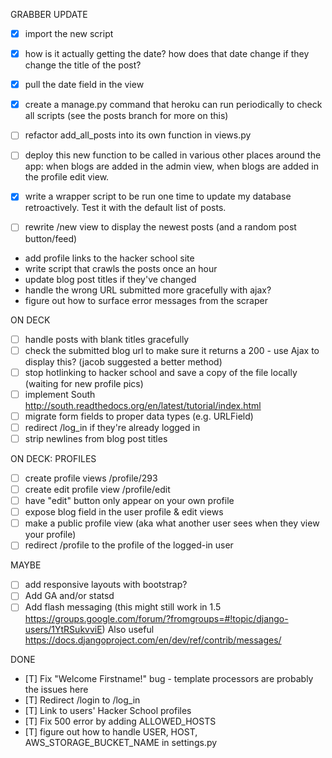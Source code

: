 GRABBER UPDATE
- [x] import the new script
- [x] how is it actually getting the date? how does that date change if they change the title of the post?
- [x] pull the date field in the view
- [x] create a manage.py command that heroku can run periodically to check all scripts (see the posts branch for more on this)
- [ ] refactor add_all_posts into its own function in views.py
- [ ] deploy this new function to be called in various other places around the app: when blogs are added in the admin view, when blogs are added in the profile edit view.
- [x] write a wrapper script to be run one time to update my database retroactively. Test it with the default list of posts.
- [ ] rewrite /new view to display the newest posts (and a random post button/feed)









- add profile links to the hacker school site
- write script that crawls the posts once an hour
- update blog post titles if they've changed
- handle the wrong URL submitted more gracefully with ajax?
- figure out how to surface error messages from the scraper

ON DECK
- [ ] handle posts with blank titles gracefully
- [ ] check the submitted blog url to make sure it returns a 200 - use Ajax to display this? (jacob suggested a better method)
- [ ] stop hotlinking to hacker school and save a copy of the file locally (waiting for new profile pics)
- [ ] implement South http://south.readthedocs.org/en/latest/tutorial/index.html
- [ ] migrate form fields to proper data types (e.g. URLField)
- [ ] redirect /log_in if they're already logged in
- [ ] strip newlines from blog post titles

ON DECK: PROFILES
- [ ] create profile views /profile/293
- [ ] create edit profile view /profile/edit
- [ ] have "edit" button only appear on your own profile
- [ ] expose blog field in the user profile & edit views
- [ ] make a public profile view (aka what another user sees when they view your profile)
- [ ] redirect /profile to the profile of the logged-in user

MAYBE
- [ ] add responsive layouts with bootstrap?
- [ ] Add GA and/or statsd
- [ ] Add flash messaging (this might still work in 1.5 https://groups.google.com/forum/?fromgroups=#!topic/django-users/1YtRSukvviE) Also useful https://docs.djangoproject.com/en/dev/ref/contrib/messages/

DONE
- [T] Fix "Welcome Firstname!" bug - template processors are probably the issues here
- [T] Redirect /login to /log_in
- [T] Link to users' Hacker School profiles
- [T] Fix 500 error by adding ALLOWED_HOSTS
- [T] figure out how to handle USER, HOST, AWS_STORAGE_BUCKET_NAME in settings.py

